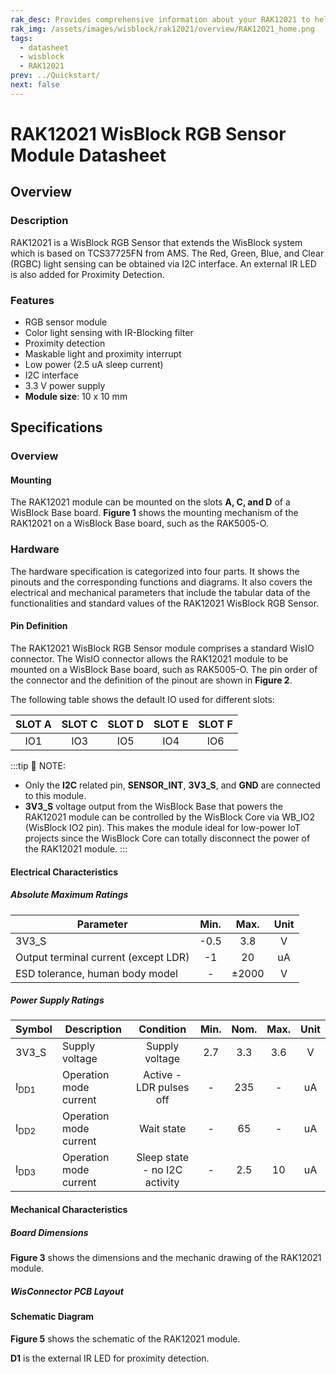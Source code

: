 ```yaml
---
rak_desc: Provides comprehensive information about your RAK12021 to help you use it. This information includes technical specifications, characteristics, and requirements, and it also discusses the device components.
rak_img: /assets/images/wisblock/rak12021/overview/RAK12021_home.png
tags:
  - datasheet
  - wisblock
  - RAK12021
prev: ../Quickstart/
next: false
---
```


# RAK12021 WisBlock RGB Sensor Module Datasheet

## Overview

### Description

RAK12021 is a WisBlock RGB Sensor that extends the WisBlock system which is based on TCS37725FN from AMS. The Red, Green, Blue, and Clear (RGBC) light sensing can be obtained via I2C interface. An external IR LED is also added for Proximity Detection.

### Features 

* RGB sensor module
* Color light sensing with IR-Blocking filter 
* Proximity detection
* Maskable light and proximity interrupt 
* Low power (2.5&nbsp;uA sleep current)
* I2C interface
* 3.3&nbsp;V power supply
* **Module size**: 10 x 10&nbsp;mm

## Specifications

### Overview
<!-- Insert Picture of Sensor with its dimensions -->

#### Mounting
The RAK12021 module can be mounted on the slots **A, C, and D** of a WisBlock Base board. **Figure 1** shows the mounting mechanism of the RAK12021 on a WisBlock Base board, such as the RAK5005-O.

<rk-img
  src="/assets/images/wisblock/rak12021/datasheet/rak12021-mounting.png"
  width="50%"
  caption="RAK12021 mounting mechanism"
/>

### Hardware

The hardware specification is categorized into four parts. It shows the pinouts and the corresponding functions and diagrams. It also covers the electrical and mechanical parameters that include the tabular data of the functionalities and standard values of the RAK12021 WisBlock RGB Sensor.

#### Pin Definition
The RAK12021 WisBlock RGB Sensor module comprises a standard WisIO connector. The WisIO connector allows the RAK12021 module to be mounted on a WisBlock Base board, such as RAK5005-O. The pin order of the connector and the definition of the pinout are shown in **Figure 2**. 

<rk-img
  src="/assets/images/wisblock/rak12021/datasheet/RAK12021_Pinout.svg"
  width="60%"
  caption="RAK12021 pinout"
/>

The following table shows the default IO used for different slots:
  
| SLOT A | SLOT C | SLOT D | SLOT E | SLOT F |
| :----: | :----: | :----: | :----: | :----: |
|  IO1   |  IO3   |  IO5   |  IO4   |  IO6   |

:::tip 📝 NOTE:
- Only the **I2C** related pin, **SENSOR_INT**, **3V3_S**, and **GND** are connected to this module. 
- **3V3_S** voltage output from the WisBlock Base that powers the RAK12021 module can be controlled by the WisBlock Core via WB_IO2 (WisBlock IO2 pin). This makes the module ideal for low-power IoT projects since the WisBlock Core can totally disconnect the power of the RAK12021 module.
:::

#### Electrical Characteristics

##### Absolute Maximum Ratings

| Parameter                             | Min.  | Max.  | Unit  |
| ------------------------------------- | :---: | :---: | :---: |
| 3V3_S                                 | -0.5  |  3.8  |   V   |
| Output terminal current (except LDR)  |  -1   |  20   |  uA   |
| ESD tolerance, human body model       |   -   | ±2000 |   V   |

##### Power Supply Ratings

| Symbol          | Description              | Condition                      | Min.  | Nom.  | Max.  | Unit  |
| --------------- | ----------------------- | :-----------------------------: | :---: | :---: | :---: | :---: |
| 3V3_S           | Supply voltage          | Supply voltage                  |  2.7  |  3.3  |  3.6  |   V   |
| I<sub>DD1</sub> | Operation mode current  | Active - LDR pulses off         |   -   |  235  |   -   |  uA   |
| I<sub>DD2</sub> | Operation mode current  | Wait state                      |   -   |  65   |   -   |  uA   |
| I<sub>DD3</sub> | Operation mode current  | Sleep state - no I2C activity   |   -   |  2.5  |   10  |  uA   |

#### Mechanical Characteristics

##### Board Dimensions

**Figure 3** shows the dimensions and the mechanic drawing of the RAK12021 module.

<rk-img
  src="/assets/images/wisblock/rak12021/datasheet/rak12021-mechdrawing.png"
  width="60%"
  caption="RAK12021 mechanical drawing"
/>

##### WisConnector PCB Layout

<rk-img
  src="/assets/images/wisblock/rak12021/datasheet/rak12021-wisconnector.png"
  width="100%"
  caption="WisConnector PCB footprint and recommendations"
/>

#### Schematic Diagram

**Figure 5** shows the schematic of the RAK12021 module.

**D1** is the external IR LED for proximity detection.

<rk-img
  src="/assets/images/wisblock/rak12021/datasheet/rak12021-schematic.png"
  width="100%"
  caption="RAK12021 schematics"
/>

